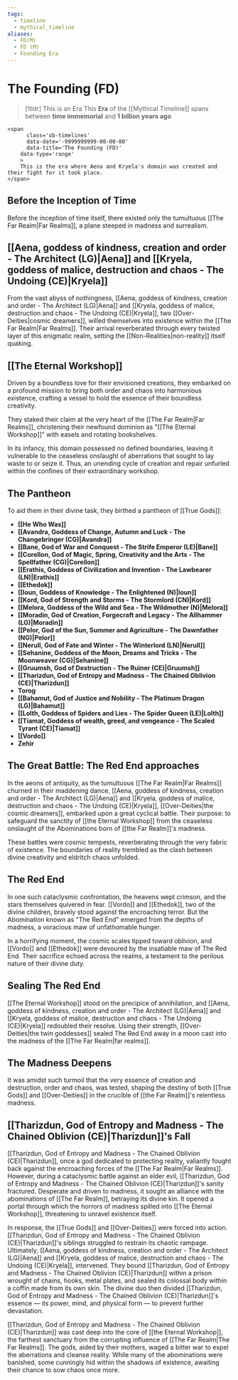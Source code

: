 ```yaml
---
tags:
  - timeline
  - mythical_timeline
aliases:
  - FD(M)
  - FD (M)
  - Founding Era
---
```

# The Founding (FD)

> [!tldr] This is an Era
> This **Era** of the [[Mythical Timeline]] spans between **time immemorial** and **1 billion years ago**
```
<span 
	  class='ob-timelines' 
	  data-date='-9999999999-00-00-00' 
	  data-title='The Founding (FD)'
	data-type='range' 
	> 
	This is the era where Aena and Kryela's domain was created and their fight for it took place.
</span>
```


## Before the Inception of Time

Before the inception of time itself, there existed only the tumultuous [[The Far Realm|Far Realms]], a plane steeped in madness and surrealism.

## [[Aena, goddess of kindness, creation and order - The Architect (LG)|Aena]] and [[Kryela, goddess of malice, destruction and chaos - The Undoing (CE)|Kryela]]

From the vast abyss of nothingness, [[Aena, goddess of kindness, creation and order - The Architect (LG)|Aena]] and [[Kryela, goddess of malice, destruction and chaos - The Undoing (CE)|Kryela]], two [[Over-Deities|cosmic dreamers]], willed themselves into existence within the [[The Far Realm|Far Realms]]. Their arrival reverberated through every twisted layer of this enigmatic realm, setting the [[Non-Realities|non-reality]] itself quaking.

## [[The Eternal Workshop]]

Driven by a boundless love for their envisioned creations, they embarked on a profound mission to bring both order and chaos into harmonious existence, crafting a vessel to hold the essence of their boundless creativity.

They staked their claim at the very heart of the [[The Far Realm|Far Realms]], christening their newfound dominion as "[[The Eternal Workshop]]" with easels and rotating bookshelves.

In its infancy, this domain possessed no defined boundaries, leaving it vulnerable to the ceaseless onslaught of aberrations that sought to lay waste to or seize it. Thus, an unending cycle of creation and repair unfurled within the confines of their extraordinary workshop.

## The Pantheon

To aid them in their divine task, they birthed a pantheon of [[True Gods]]:

- **[[He Who Was]]**
- **[[Avandra, Goddess of Change, Autumn and Luck - The Changebringer (CG)|Avandra]]**
- **[[Bane, God of War and Conquest - The Strife Emperor (LE)|Bane]]**
- **[[Corellon, God of Magic, Spring, Creativity and the Arts - The Spellfather (CG)|Corellon]]**
- **[[Erathis, Goddess of Civilization and Invention - The Lawbearer (LN)|Erathis]]**
- **[[Ethedok]]**
- **[[Ioun, Goddess of Knowledge - The Enlightened (N)|Ioun]]**
- **[[Kord, God of Strength and Storms - The Stormlord (CN)|Kord]]**
- **[[Melora, Goddess of the Wild and Sea - The Wildmother (N)|Melora]]**
- **[[Moradin, God of Creation, Forgecraft and Legacy - The Allhammer (LG)|Moradin]]**
- **[[Pelor, God of the Sun, Summer and Agriculture - The Dawnfather (NG)|Pelor]]**
- **[[Nerull, God of Fate and Winter - The Winterlord (LN)|Nerull]]**
- **[[Sehanine, Goddess of the Moon, Dreams and Tricks - The Moonweaver (CG)|Sehanine]]**
- **[[Gruumsh, God of Destruction - The Ruiner (CE)|Gruumsh]]**
- **[[Tharizdun, God of Entropy and Madness - The Chained Oblivion (CE)|Tharizdun]]**
- **Torog**
- **[[Bahamut, God  of Justice and Nobility - The Platinum Dragon (LG)|Bahamut]]**
- **[[Lolth, Goddess of Spiders and Lies - The Spider Queen (LE)|Lolth]]**
- **[[Tiamat, Goddess of wealth, greed, and vengeance - The Scaled Tyrant (CE)|Tiamat]]**
- **[[Vordo]]**
- **Zehir**

## The Great Battle: The Red End approaches

In the aeons of antiquity, as the tumultuous [[The Far Realm|Far Realms]] churned in their maddening dance, [[Aena, goddess of kindness, creation and order - The Architect (LG)|Aena]] and [[Kryela, goddess of malice, destruction and chaos - The Undoing (CE)|Kryela]], [[Over-Deities|the cosmic dreamers]], embarked upon a great cyclical battle. Their purpose: to safeguard the sanctity of [[the Eternal Workshop]] from the ceaseless onslaught of the Abominations born of [[the Far Realm]]'s madness.

These battles were cosmic tempests, reverberating through the very fabric of existence. The boundaries of reality trembled as the clash between divine creativity and eldritch chaos unfolded.

## The Red End

In one such cataclysmic confrontation, the heavens wept crimson, and the stars themselves quivered in fear. [[Vordo]] and [[Ethedok]], two of the divine children, bravely stood against the encroaching terror. But the Abomination known as "The Red End" emerged from the depths of madness, a voracious maw of unfathomable hunger.

In a horrifying moment, the cosmic scales tipped toward oblivion, and [[Vordo]] and [[Ethedok]] were devoured by the insatiable maw of The Red End. Their sacrifice echoed across the realms, a testament to the perilous nature of their divine duty.

## Sealing The Red End

[[The Eternal Workshop]] stood on the precipice of annihilation, and [[Aena, goddess of kindness, creation and order - The Architect (LG)|Aena]] and [[Kryela, goddess of malice, destruction and chaos - The Undoing (CE)|Kryela]] redoubled their resolve. Using their strength, [[Over-Deities|the twin goddesses]] sealed The Red End away in a moon cast into the madness of the [[The Far Realm|far realms]].

## The Madness Deepens

It was amidst such turmoil that the very essence of creation and destruction, order and chaos, was tested, shaping the destiny of both [[True Gods]] and [[Over-Deities]] in the crucible of [[the Far Realm]]'s relentless madness.

## [[Tharizdun, God of Entropy and Madness - The Chained Oblivion (CE)|Tharizdun]]'s Fall

[[Tharizdun, God of Entropy and Madness - The Chained Oblivion (CE)|Tharizdun]], once a god dedicated to protecting reality, valiantly fought back against the encroaching forces of the [[The Far Realm|Far Realms]]. However, during a cataclysmic battle against an elder evil, [[Tharizdun, God of Entropy and Madness - The Chained Oblivion (CE)|Tharizdun]]'s sanity fractured. Desperate and driven to madness, it sought an alliance with the abominations of [[The Far Realm]], betraying its divine kin. It opened a portal through which the horrors of madness spilled into [[The Eternal Workshop]], threatening to unravel existence itself.

In response, the [[True Gods]] and [[Over-Deities]] were forced into action. [[Tharizdun, God of Entropy and Madness - The Chained Oblivion (CE)|Tharizdun]]'s siblings struggled to restrain its chaotic rampage. Ultimately, [[Aena, goddess of kindness, creation and order - The Architect (LG)|Aena]] and [[Kryela, goddess of malice, destruction and chaos - The Undoing (CE)|Kryela]], intervened. They bound [[Tharizdun, God of Entropy and Madness - The Chained Oblivion (CE)|Tharizdun]] within a prison wrought of chains, hooks, metal plates, and sealed its colossal body within a coffin made from its own skin. The divine duo then divided [[Tharizdun, God of Entropy and Madness - The Chained Oblivion (CE)|Tharizdun]]'s essence — its power, mind, and physical form — to prevent further devastation.

[[Tharizdun, God of Entropy and Madness - The Chained Oblivion (CE)|Tharizdun]] was cast deep into the core of [[the Eternal Workshop]], the farthest sanctuary from the corrupting influence of  [[The Far Realm|The Far Realms]]. The gods, aided by their mothers, waged a bitter war to expel the aberrations and cleanse reality. While many of the abominations were banished, some cunningly hid within the shadows of existence, awaiting their chance to sow chaos once more.